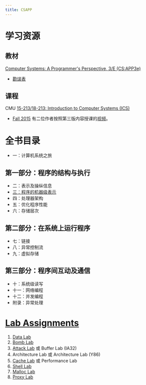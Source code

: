 ```yaml
---
title: CSAPP
---
```


# 学习资源

## 教材

[Computer Systems: A Programmer's Perspective, 3/E (CS:APP3e)](https://csapp.cs.cmu.edu/3e/home.html)
- [勘误表](https://csapp.cs.cmu.edu/3e/errata.html)

## 课程

CMU [15-213/18-213: Introduction to Computer Systems (ICS)](https://www.cs.cmu.edu/~213/)

- [Fall 2015](https://www.cs.cmu.edu/afs/cs/academic/class/15213-f15/www/) 有二位作者按照第三版内容授课的[视频](https://scs.hosted.panopto.com/Panopto/Pages/Sessions/List.aspx#folderID=%22b96d90ae-9871-4fae-91e2-b1627b43e25e%22)。

# 全书目录

- 一：计算机系统之旅

## 第一部分：程序的结构与执行

- 二：表示及操纵信息
- [三：程序的机器级表示](./3_machine_level_programming.md)
- 四：处理器架构
- 五：优化程序性能
- 六：存储层次

## 第二部分：在系统上运行程序

- 七：链接
- 八：异常控制流
- 九：虚拟存储

## 第三部分：程序间互动及通信

- 十：系统级读写
- 十一：网络编程
- 十二：并发编程
- 附录：异常处理

# [Lab Assignments](https://csapp.cs.cmu.edu/3e/labs.html)

  1. [Data Lab](./labs/data/README.md)
  2. [Bomb Lab](./labs/bomb/README.md)
  3. [Attack Lab](./labs/attack/README.md) 或 Buffer Lab (IA32)
  4. Architecture Lab 或 Architecture Lab (Y86)
  5. [Cache Lab](./labs/cache/README.md) 或 Performance Lab
  6. [Shell Lab](./labs/shell/README.md)
  7. [Malloc Lab](./labs/malloc/README.md)
  8. [Proxy Lab](./labs/proxy/README.md)
